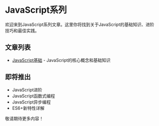 # JavaScript系列

欢迎来到JavaScript系列文章。这里你将找到关于JavaScript的基础知识、进阶技巧和最佳实践。

## 文章列表

- [JavaScript基础](/posts/javascript/basics) - JavaScript的核心概念和基础知识

## 即将推出

- JavaScript进阶
- JavaScript函数式编程
- JavaScript异步编程
- ES6+新特性详解

敬请期待更多内容！ 
